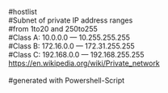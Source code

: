 #hostlist
<br>
#Subnet of private IP address ranges
<br>
#from 1to20 and 250to255
<br>
#Class A: 10.0.0.0 — 10.255.255.255
<br>
#Class B: 172.16.0.0 — 172.31.255.255 
<br>
#Class C: 192.168.0.0 — 192.168.255.255
<br>
https://en.wikipedia.org/wiki/Private_network
<br>
<br>
#generated with Powershell-Script
